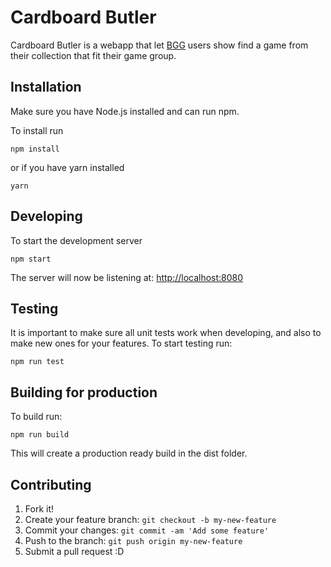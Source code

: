 # Cardboard Butler

Cardboard Butler is a webapp that let [BGG](https://boardgamegeek.com/) users show find a game from their collection that fit their game group.


## Installation

Make sure you have Node.js installed and can run npm.

To install run
```
npm install
```

or if you have yarn installed
```
yarn
```

## Developing

To start the development server
```
npm start
```

The server will now be listening at:
[http://localhost:8080](http://localhost:8080)


## Testing
It is important to make sure all unit tests work when developing, and also to make new ones for your features.
To start testing run:
```
npm run test
```

## Building for production
To build run:
```
npm run build
```

This will create a production ready build in the dist folder.

## Contributing

1. Fork it!
2. Create your feature branch: `git checkout -b my-new-feature`
3. Commit your changes: `git commit -am 'Add some feature'`
4. Push to the branch: `git push origin my-new-feature`
5. Submit a pull request :D